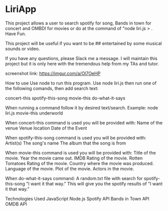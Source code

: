 # LiriApp


This project allows a user to search spotify for song, Bands in town for concert and OMBDI for movies or do at the command of "node liri.js > . Have Fun.

This project will be useful if you want to be ## entertained by some musical sounds or video.

If you have any questions, please Slack me a message. I will maintain this project but it is only here with the tremendous help from my TAs and tutor.


screenshot link: https://imgur.com/a/Ol7OeHP

How to use
Use node to run this program. Use node liri.js then run one of the following comands, then add search text:

concert-this
spotify-this-song
movie-this
do-what-it-says

When running a command follow it by desired text/search.
Example: node liri.js movie-this underworld

When concert-this command is used you will be provided with:
Name of the venue
Venue location
Date of the Event

When spotify-this-song command is used you will be provided with:
Artist(s)
The song's name
The album that the song is from

When movie-this command is used you will be provided with:
Title of the movie.
Year the movie came out.
IMDB Rating of the movie.
Rotten Tomatoes Rating of the movie.
Country where the movie was produced.
Language of the movie.
Plot of the movie.
Actors in the movie.

When do-what-it-says command:
A random.txt file with search for spotify-this-song "I want it that way." This will give you the spotify results of "I want it that way."

Technologies Used
JavaScript
Node.js
Spotify API
Bands in Town API
OMDB API
